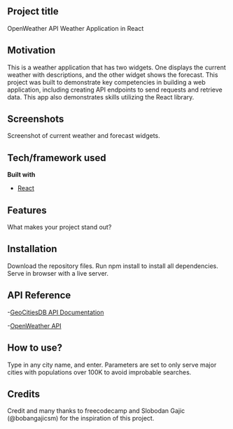 ## Project title
OpenWeather API Weather Application in React


## Motivation
This is a weather application that has two widgets. One displays the current weather with descriptions, and the other widget shows the forecast. This project was built to demonstrate key competencies in building a web application, including creating API endpoints to send requests and retrieve data. This app also demonstrates skills utilizing the React library. 

 
## Screenshots
Screenshot of current weather and forecast widgets.


## Tech/framework used

<b>Built with</b>
- [React](https://react.dev/)

## Features
What makes your project stand out?


## Installation
Download the repository files. Run npm install to install all dependencies. Serve in browser with a live server. 

## API Reference

-[GeoCitiesDB API Documentation](https://rapidapi.com/wirefreethought/api/geodb-cities)

-[OpenWeather API](https://openweathermap.org/api/one-call-3)


## How to use?
Type in any city name, and enter. Parameters are set to only serve major cities with populations over 100K to avoid improbable searches. 


## Credits
Credit and many thanks to freecodecamp and Slobodan Gajic (@bobangajicsm) for the inspiration of this project.
